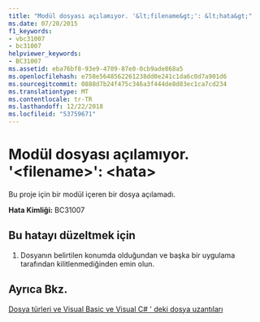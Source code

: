 ```yaml
---
title: "Modül dosyası açılamıyor. '&lt;filename&gt;': &lt;hata&gt;"
ms.date: 07/20/2015
f1_keywords:
- vbc31007
- bc31007
helpviewer_keywords:
- BC31007
ms.assetid: eba76bf8-93e9-4709-87e0-0cb9ade868a5
ms.openlocfilehash: e758e5648562261238dd0e241c1da6c0d7a901d6
ms.sourcegitcommit: 0888d7b24f475c346a3f444de8d83ec1ca7cd234
ms.translationtype: MT
ms.contentlocale: tr-TR
ms.lasthandoff: 12/22/2018
ms.locfileid: "53759671"
---
```

# <a name="unable-to-open-module-file-ltfilenamegt-lterrorgt"></a>Modül dosyası açılamıyor. '&lt;filename&gt;': &lt;hata&gt;
Bu proje için bir modül içeren bir dosya açılamadı.  
  
 **Hata Kimliği:** BC31007  
  
## <a name="to-correct-this-error"></a>Bu hatayı düzeltmek için  
  
1.  Dosyanın belirtilen konumda olduğundan ve başka bir uygulama tarafından kilitlenmediğinden emin olun.  
  
## <a name="see-also"></a>Ayrıca Bkz.  
 [Dosya türleri ve Visual Basic ve Visual C# ' deki dosya uzantıları](https://msdn.microsoft.com/library/f793852c-da06-4d52-a826-65f635844772)
